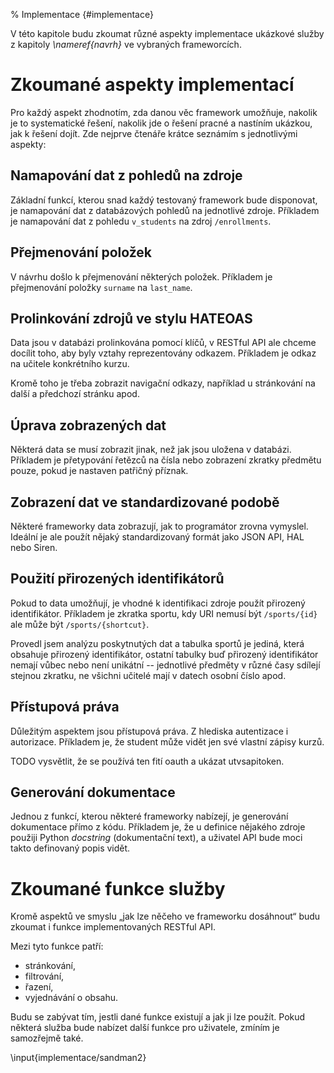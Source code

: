 % Implementace {#implementace}

V této kapitole budu zkoumat různé aspekty implementace ukázkové služby z kapitoly *\nameref{navrh}*
ve vybraných frameworcích.

Zkoumané aspekty implementací
=============================

Pro každý aspekt zhodnotím, zda danou věc framework umožňuje, nakolik je to systematické řešení,
nakolik jde o řešení pracné a nastíním ukázkou, jak k řešení dojít.
Zde nejprve čtenáře krátce seznámím s jednotlivými aspekty:

Namapování dat z pohledů na zdroje
----------------------------------

Základní funkcí, kterou snad každý testovaný framework bude disponovat,
je namapování dat z databázových pohledů na jednotlivé zdroje.
Příkladem je namapování dat z pohledu `v_students` na zdroj `/enrollments`.

Přejmenování položek
--------------------

V návrhu došlo k přejmenování některých položek.
Příkladem je přejmenování položky `surname` na `last_name`.

Prolinkování zdrojů ve stylu HATEOAS
------------------------------------

Data jsou v databázi prolinkována pomocí klíčů,
v RESTful API ale chceme docílit toho, aby byly vztahy reprezentovány odkazem.
Příkladem je odkaz na učitele konkrétního kurzu.

Kromě toho je třeba zobrazit navigační odkazy, například u stránkování na další a předchozí stránku apod.

Úprava zobrazených dat
----------------------

Některá data se musí zobrazit jinak, než jak jsou uložena v databázi.
Příkladem je přetypování řetězců na čísla nebo zobrazení zkratky předmětu pouze, pokud je nastaven patřičný příznak.

Zobrazení dat ve standardizované podobě
---------------------------------------

Některé frameworky data zobrazují, jak to programátor zrovna vymyslel.
Ideální je ale použít nějaký standardizovaný formát jako JSON API, HAL nebo Siren.

Použití přirozených identifikátorů
----------------------------------

Pokud to data umožňují, je vhodné k identifikaci zdroje použít přirozený identifikátor.
Příkladem je zkratka sportu, kdy URI nemusí být `/sports/{id}` ale může být `/sports/{shortcut}`.

Provedl jsem analýzu poskytnutých dat a tabulka sportů je jediná, která obsahuje přirozený identifikátor,
ostatní tabulky buď přirozený identifikátor nemají vůbec nebo není unikátní --
jednotlivé předměty v různé časy sdílejí stejnou zkratku, ne všichni učitelé mají v datech osobní číslo apod.


Přístupová práva
----------------

Důležitým aspektem jsou přístupová práva.
Z hlediska autentizace i autorizace.
Příkladem je, že student může vidět jen své vlastní zápisy kurzů.

TODO vysvětlit, že se používá ten fití oauth a ukázat utvsapitoken.

Generování dokumentace
----------------------

Jednou z funkcí, kterou některé frameworky nabízejí, je generování dokumentace přímo z kódu.
Příkladem je, že u definice nějakého zdroje použiji Python *docstring* (dokumentační text),
a uživatel API bude moci takto definovaný popis vidět.

Zkoumané funkce služby
======================

Kromě aspektů ve smyslu „jak lze něčeho ve frameworku dosáhnout“ budu zkoumat i funkce implementovaných RESTful API.

Mezi tyto funkce patří:

 * stránkování,
 * filtrování,
 * řazení,
 * vyjednávání o obsahu.

Budu se zabývat tím, jestli dané funkce existují a jak ji lze použít.
Pokud některá služba bude nabízet další funkce pro uživatele, zmíním je samozřejmě také.

\input{implementace/sandman2}
